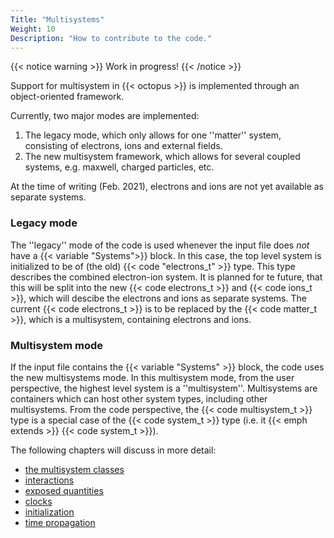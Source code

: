 ```yaml
---
Title: "Multisystems"
Weight: 10
Description: "How to contribute to the code."
---
```


{{< notice warning >}}
Work in progress!
{{< /notice >}}


Support for multisystem in {{< octopus >}} is implemented through an object-oriented framework.

Currently, two major modes are implemented: 

1. The legacy mode, which only allows for one ''matter'' system, consisting of electrons, ions and external fields.
2. The new multisystem framework, which allows for several coupled systems, e.g. maxwell, charged particles, etc. 

At the time of writing (Feb. 2021), electrons and ions are not yet available as separate systems.

### Legacy mode

The ''legacy'' mode of the code is used whenever the input file does _not_ have a {{< variable "Systems">}} block.
In this case, the top level system is initialized to be of (the old) {{< code "electrons_t" >}} type. This type describes the combined electron-ion system.
It is planned for te future, that this will be split into the new {{< code electrons_t >}} and {{< code ions_t >}}, which will descibe the electrons and ions as separate systems.
The current {{< code electrons_t >}} is to be replaced by the {{< code matter_t >}}, which is a multisystem, containing electrons and ions.
### Multisystem mode

If the input file contains the {{< variable "Systems" >}} block, the code uses the new multisystems mode.
In this multisystem mode, from the user perspective, the highest level system is a ''multisystem''. Multisystems are containers which can host other system types, including other multisystems. From the code perspective, the {{< code multisystem_t >}} type is a special case of the {{< code system_t >}} type (i.e. it {{< emph extends >}}  {{< code system_t >}}).

The following chapters will discuss in more detail:

* [the multisystem classes](system_classes/)
* [interactions](interactions/)
* [exposed quantities](quantities/)
* [clocks](clocks/)
* [initialization](initialization/)
* [time propagation](time_propagation/)


